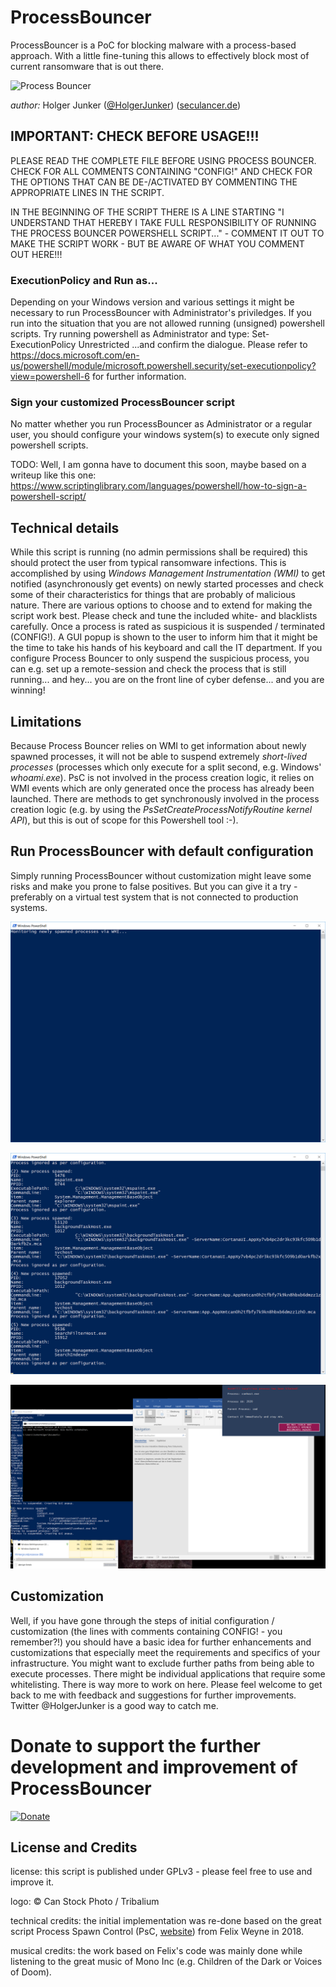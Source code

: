 # ProcessBouncer
ProcessBouncer is a PoC for blocking malware with a process-based approach. With a little fine-tuning this allows to effectively block most of current ransomware that is out there.

![Process Bouncer](http://www.seculancer.de/pblogo.png)

_author:_ Holger Junker ([@HolgerJunker](https://twitter.com/HolgerJunker)) ([seculancer.de](http://www.seculancer.de))

## IMPORTANT: CHECK BEFORE USAGE!!!

PLEASE READ THE COMPLETE FILE BEFORE USING PROCESS BOUNCER. CHECK FOR ALL COMMENTS CONTAINING "CONFIG!" AND CHECK FOR THE OPTIONS THAT CAN BE DE-/ACTIVATED BY COMMENTING THE APPROPRIATE LINES IN THE SCRIPT.

IN THE BEGINNING OF THE SCRIPT THERE IS A LINE STARTING "I UNDERSTAND THAT HEREBY I TAKE FULL RESPONSIBILITY OF RUNNING THE PROCESS BOUNCER POWERSHELL SCRIPT..." - COMMENT IT OUT TO MAKE THE SCRIPT WORK - BUT BE AWARE OF WHAT YOU COMMENT OUT HERE!!!

### ExecutionPolicy and Run as...
Depending on your Windows version and various settings it might be necessary to run ProcessBouncer with Administrator's priviledges. If you run into the situation that you are not allowed running (unsigned) powershell scripts. Try running powershell as Administrator and type:
	Set-ExecutionPolicy Unrestricted
	...and confirm the dialogue.
Please refer to https://docs.microsoft.com/en-us/powershell/module/microsoft.powershell.security/set-executionpolicy?view=powershell-6 for further information.

### Sign your customized ProcessBouncer script
No matter whether you run ProcessBouncer as Administrator or a regular user, you should configure your windows system(s) to execute only signed powershell scripts.

TODO: Well, I am gonna have to document this soon, maybe based on a writeup like this one: https://www.scriptinglibrary.com/languages/powershell/how-to-sign-a-powershell-script/

## Technical details
While this script is running (no admin permissions shall be required) this should protect the user from typical ransomware infections. This is accomplished by using _Windows Management Instrumentation (WMI)_ to get notified (asynchronously get events) on newly started processes and check some of their characteristics for things that are probably of malicious nature. There are various options to choose and to extend for making the script work best. Please check and tune the included white- and blacklists carefully. Once a process is rated as suspicious it is suspended / terminated (CONFIG!). A GUI popup is shown to the user to inform him that it might be the time to take his hands of his keyboard and call the IT department. If you configure Process Bouncer to only suspend the suspicious process, you can e.g. set up a remote-session and check the process that is still running... and hey... you are on the front line of cyber defense... and you are winning!

## Limitations

Because Process Bouncer relies on WMI to get information about newly spawned processes, it will not be able to suspend extremely _short-lived processes_ (processes which only execute for a split second, e.g. Windows' _whoami.exe_). PsC is not involved in the process creation logic, it relies on 
WMI events which are only generated once the process has already been launched. There are methods to get synchronously involved in the process creation logic (e.g. by using the _PsSetCreateProcessNotifyRoutine kernel API_), but this is out of scope for this Powershell tool :-).

## Run ProcessBouncer with default configuration

Simply running ProcessBouncer without customization might leave some risks and make you prone to false positives. But you can give it a try - preferably on a virtual test system that is not connected to production systems.

![Starting ProcessBouncer powershell script](./pb-starting.png)  

![ProcessBouncer reacting on some processes created on the system](./pb-started.png?raw=true)

![ProcessBouncer has blocked a malicious process started from an MS office application](./pb-inaction.png?raw=true)

## Customization
Well, if you have gone through the steps of initial configuration / customization (the lines with comments containing CONFIG! - you remember?!) you should have a basic idea for further enhancements and customizations that especially meet the requirements and specifics of your infrastructure. You might want to exclude further paths from being able to execute processes. There might be individual applications that require some whitelisting. There is way more to work on here. Please feel welcome to get back to me with feedback and suggestions for further improvements. Twitter @HolgerJunker is a good way to catch me.

# Donate to support the further development and improvement of ProcessBouncer
[![Donate](https://img.shields.io/badge/Donate-PayPal-green.svg)](https://www.paypal.com/cgi-bin/webscr?cmd=_s-xclick&hosted_button_id=WLC2SHZL6SPNY)


## License and Credits
license: this script is published under GPLv3 - please feel free to use and improve it.

logo: © Can Stock Photo / Tribalium

technical credits: the initial implementation was re-done based on the great script Process Spawn Control (PsC, [website](https://github.com/felixweyne/ProcessSpawnControl)) from Felix Weyne in 2018.

musical credits: the work based on Felix's code was mainly done while listening to the great music of Mono Inc (e.g. Children of the Dark or Voices of Doom).
